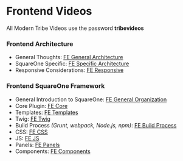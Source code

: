 # Frontend Videos

All Modern Tribe Videos use the password **tribevideos**

### Frontend Architecture

- General Thoughts: [FE General Architecture](https://vimeo.com/227460923)
- SquareOne Specific: [FE Specific Architecture](https://vimeo.com/227460280)
- Responsive Considerations: [FE Responsive](https://vimeo.com/227439302)

### Frontend SquareOne Framework

- General Introduction to SquareOne: [FE General Organization](https://vimeo.com/226163181/09ffa9e746)
- Core Plugin: [FE Core](https://vimeo.com/227435183/f224157023)
- Templates: [FE Templates](https://vimeo.com/227817936)
- Twig: [FE Twig](https://vimeo.com/227816336)
- Build Process *(Grunt, webpack, Node.js, npm)*: [FE Build Process](https://vimeo.com/228707217)
- CSS: [FE CSS](https://vimeo.com/227448011) 
- JS: [FE JS](https://vimeo.com/228707351) 
- Panels: [FE Panels](https://vimeo.com/226475246/10d69746b8) 
- Components: [FE Components](https://vimeo.com/238774322) 
